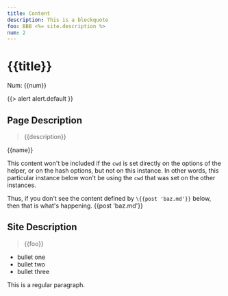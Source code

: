 ```yaml
---
title: Content
description: This is a blockquote
foo: BBB <%= site.description %>
num: 2
---
```

# {{title}}
Num: {{num}}

{{> alert alert.default }}

## Page Description
> {{description}}

{{name}}

<!-- Nested-included content -->
This content won't be included if the `cwd` is set directly on the
options of the helper, or on the hash options, but not on this instance.
In other words, this particular instance below won't be using the `cwd`
that was set on the other instances.

Thus, if you don't see the content defined by `\{{post 'baz.md'}}` below,
then that is what's happening.
{{post 'baz.md'}}
<!-- /Nested-included content -->

## Site Description
> {{foo}}

* bullet one
* bullet two
* bullet three

This is a regular paragraph.
